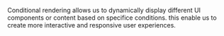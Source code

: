 Conditional rendering allows us to dynamically display different UI components or content based on specifice conditions.
this enable us to create more interactive and responsive user experiences.